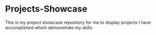 # Projects-Showcase

This is my project showcase repository for me to display projects I have accomplished which demonstrate my skills
